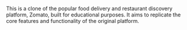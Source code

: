 This is a clone of the popular food delivery and restaurant discovery platform, Zomato, built for educational purposes. It aims to replicate the core features and functionality of the original platform.
